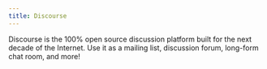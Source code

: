 ```yaml
---
title: Discourse
---
```


Discourse is the 100% open source discussion platform built for the next decade of the Internet. Use it as a mailing list, discussion forum, long-form chat room, and more!
<br />
<br />
